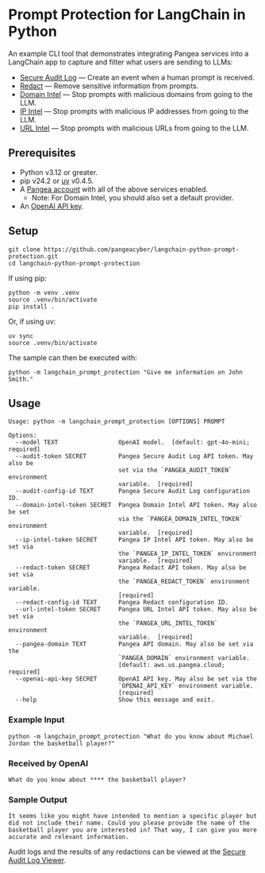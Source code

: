 # Prompt Protection for LangChain in Python

An example CLI tool that demonstrates integrating Pangea services into a 
LangChain app to capture and filter what users are sending to LLMs:

- [Secure Audit Log][] — Create an event when a human prompt is received.
- [Redact][] — Remove sensitive information from prompts.
- [Domain Intel][] — Stop prompts with malicious domains from going to the LLM.
- [IP Intel][] — Stop prompts with malicious IP addresses from going to the LLM.
- [URL Intel][] — Stop prompts with malicious URLs from going to the LLM.

## Prerequisites

- Python v3.12 or greater.
- pip v24.2 or [uv][] v0.4.5.
- A [Pangea account][Pangea signup] with all of the above services enabled.
  - Note: For Domain Intel, you should also set a default provider.
- An [OpenAI API key][OpenAI API keys].

## Setup

```shell
git clone https://github.com/pangeacyber/langchain-python-prompt-protection.git
cd langchain-python-prompt-protection
```

If using pip:

```shell
python -m venv .venv
source .venv/bin/activate
pip install .
```

Or, if using uv:

```shell
uv sync
source .venv/bin/activate
```

The sample can then be executed with:

```shell
python -m langchain_prompt_protection "Give me information on John Smith."
```

## Usage

```
Usage: python -m langchain_prompt_protection [OPTIONS] PROMPT

Options:
  --model TEXT                 OpenAI model.  [default: gpt-4o-mini; required]
  --audit-token SECRET         Pangea Secure Audit Log API token. May also be
                               set via the `PANGEA_AUDIT_TOKEN` environment
                               variable.  [required]
  --audit-config-id TEXT       Pangea Secure Audit Log configuration ID.
  --domain-intel-token SECRET  Pangea Domain Intel API token. May also be set
                               via the `PANGEA_DOMAIN_INTEL_TOKEN` environment
                               variable.  [required]
  --ip-intel-token SECRET      Pangea IP Intel API token. May also be set via
                               the `PANGEA_IP_INTEL_TOKEN` environment
                               variable.  [required]
  --redact-token SECRET        Pangea Redact API token. May also be set via
                               the `PANGEA_REDACT_TOKEN` environment variable.
                               [required]
  --redact-config-id TEXT      Pangea Redact configuration ID.
  --url-intel-token SECRET     Pangea URL Intel API token. May also be set via
                               the `PANGEA_URL_INTEL_TOKEN` environment
                               variable.  [required]
  --pangea-domain TEXT         Pangea API domain. May also be set via the
                               `PANGEA_DOMAIN` environment variable.
                               [default: aws.us.pangea.cloud; required]
  --openai-api-key SECRET      OpenAI API key. May also be set via the
                               `OPENAI_API_KEY` environment variable.
                               [required]
  --help                       Show this message and exit.
```

### Example Input

```shell
python -m langchain_prompt_protection "What do you know about Michael Jordan the basketball player?"
```

### Received by OpenAI

```shell
What do you know about **** the basketball player?
```

### Sample Output
```shell
It seems like you might have intended to mention a specific player but did not include their name. Could you please provide the name of the basketball player you are interested in? That way, I can give you more accurate and relevant information.
```

Audit logs and the results of any redactions can be viewed at the
[Secure Audit Log Viewer][].

[Secure Audit Log]: https://pangea.cloud/docs/audit/
[Secure Audit Log Viewer]: https://console.pangea.cloud/service/audit/logs
[Redact]: https://pangea.cloud/docs/redact/
[Domain Intel]: https://pangea.cloud/docs/domain-intel/
[IP Intel]: https://pangea.cloud/docs/ip-intel/
[URL Intel]: https://pangea.cloud/docs/url-intel/
[Pangea signup]: https://pangea.cloud/signup
[OpenAI API keys]: https://platform.openai.com/api-keys
[uv]: https://docs.astral.sh/uv/
